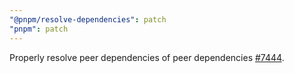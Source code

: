 ```yaml
---
"@pnpm/resolve-dependencies": patch
"pnpm": patch
---
```


Properly resolve peer dependencies of peer dependencies [#7444](https://github.com/pnpm/pnpm/issues/7444).
